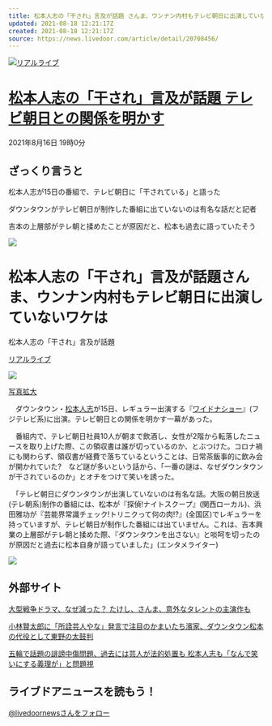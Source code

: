```yaml
---
title: 松本人志の「干され」言及が話題 ​​​さんま、ウンナン内村もテレビ朝日に出演していないワケは
updated: 2021-08-18 12:21:17Z
created: 2021-08-18 12:21:17Z
source: https://news.livedoor.com/article/detail/20708456/
---
```


[![](https://image.news.livedoor.com/newsimage/stf/d/d/ddc23_188_da34a051_09007032-cs.jpg?v=20210816203810)リアルライブ](https://news.livedoor.com/article/image_detail/20708456/?img_id=30291439)

# [松本人志の「干され」言及が話題 テレビ朝日との関係を明かす](https://news.livedoor.com/article/detail/20708456/)

2021年8月16日 19時0分

## ざっくり言うと

松本人志が15日の番組で、テレビ朝日に「干されている」と語った

ダウンタウンがテレビ朝日が制作した番組に出ていないのは有名な話だと記者

吉本の上層部がテレ朝と揉めたことが原因だと、松本も過去に語っていたそう

 ![](https://image.news.livedoor.com/newsimage/stf/d/d/ddc23_188_da34a051_09007032-cm.jpg?v=20210816203810)

# 松本人志の「干され」言及が話題 ​​​さんま、ウンナン内村もテレビ朝日に出演していないワケは

松本人志の「干され」言及が話題

[リアルライブ](https://news.livedoor.com/category/vender/naigai/)

 [![](https://image.news.livedoor.com/newsimage/stf/d/d/ddc23_188_da34a051_09007032-m.jpg)](https://news.livedoor.com/article/image_detail/20708456/?img_id=30291439)

[写真拡大](https://news.livedoor.com/article/image_detail/20708456/?img_id=30291439)

　ダウンタウン・[松本人志](https://news.livedoor.com/topics/keyword/1041/)が15日、レギュラー出演する『[ワイドナショー](https://news.livedoor.com/topics/keyword/33241/)』(フジテレビ系)に出演。テレビ朝日との関係を明かす一幕があった。

　番組内で、テレビ朝日社員10人が朝まで飲酒し、女性が2階から転落したニュースを取り上げた際、この領収書は誰が切っているのか、とぶつけた。コロナ禍にも関わらず、領収書が経費で落ちているということは、日常茶飯事的に飲み会が開かれていた?　など謎が多いという話から、「一番の謎は、なぜダウンタウンが干されているのか」とオチをつけて笑いを誘った。

　「テレビ朝日にダウンタウンが出演していないのは有名な話。大阪の朝日放送(テレ朝系)制作の番組には、松本が『探偵!ナイトスクープ』(関西ローカル)、浜田雅功が『芸能界常識チェック!トリニクって何の肉!?』(全国区)でレギュラーを持っていますが、テレビ朝日が制作した番組には出ていません。これは、吉本興業の上層部がテレ朝と揉めた際、『ダウンタウンを出さない』と啖呵を切ったのが原因だと過去に松本自身が語っていました」(エンタメライター)

 [![](https://image.news.livedoor.com/newsimage/vender/naigai.jpg)](http://npn.co.jp/)

## 外部サイト

[大型戦争ドラマ、なぜ減った？ たけし、さんま、意外なタレントの主演作も](https://npn.co.jp/article/detail/200015342/)

[小林賢太郎に「所詮芸人やな」発言で注目のかまいたち濱家、ダウンタウン松本の代役として東野の太鼓判](https://npn.co.jp/article/detail/200014963/)

[​五輪で話題の誹謗中傷問題、過去には芸人が法的処置も 松本人志も「なんで笑いにする義理が」と問題視](https://npn.co.jp/article/detail/200015334/)

## ライブドアニュースを読もう！

 [@livedoornewsさんをフォロー](https://twitter.com/livedoornews)
